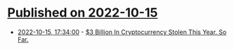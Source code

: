 # [Published on 2022-10-15](index.md)

* [2022-10-15, 17:34:00](https://yro.slashdot.org/story/22/10/15/0137213/3-billion-in-cryptocurrency-stolen-this-year-so-far?utm_source=rss1.0mainlinkanon&utm_medium=feed) - [$3 Billion In Cryptocurrency Stolen This Year. So Far.](https://yro.slashdot.org/story/22/10/15/0137213/3-billion-in-cryptocurrency-stolen-this-year-so-far?utm_source=rss1.0mainlinkanon&utm_medium=feed)
